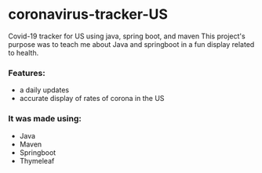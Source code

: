 # coronavirus-tracker-US
Covid-19 tracker for US using java, spring boot, and maven 
This project's purpose was to teach me about Java and springboot in a fun display related to health.

### Features:
- a daily updates
- accurate display of rates of corona in the US
### It was made using:
- Java
- Maven
- Springboot
- Thymeleaf
